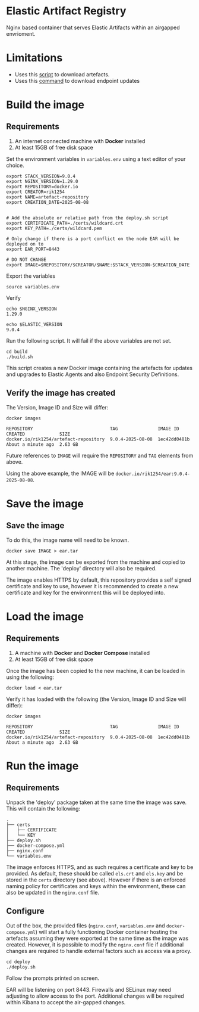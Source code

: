 # Elastic Artifact Registry
Nginx based container that serves Elastic Artifacts within an airgapped envrioment.

# Limitations
- Uses this [script](https://www.elastic.co/docs/deploy-manage/deploy/self-managed/air-gapped-install#additional-artifact-registry-examples) to download artefacts.
- Uses this [command](https://www.elastic.co/docs/solutions/security/configure-elastic-defend/configure-offline-endpoints-air-gapped-environments#_step_3_manually_copy_artifact_updates) to download endpoint updates

# Build the image
## Requirements
1. An internet connected machine with <b>Docker</b> installed
2. At least 15GB of free disk space


Set the environment variables in ```variables.env``` using a text editor of your choice.
```
export STACK_VERSION=9.0.4
export NGINX_VERSION=1.29.0
export REPOSITORY=docker.io
export CREATOR=rik1254
export NAME=artefact-repository
export CREATION_DATE=2025-08-08


# Add the absolute or relative path from the deploy.sh script
export CERTIFICATE_PATH=./certs/wildcard.crt
export KEY_PATH=./certs/wildcard.pem

# Only change if there is a port conflict on the node EAR will be deployed on to
export EAR_PORT=8443

# DO NOT CHANGE
export IMAGE=$REPOSITORY/$CREATOR/$NAME:$STACK_VERSION-$CREATION_DATE
```
Export the variables
```
source variables.env
```
Verify
```
echo $NGINX_VERSION
1.29.0

echo $ELASTIC_VERSION
9.0.4
```

Run the following script. It will fail if the above variables are not set.
```
cd build 
./build.sh
```
This script creates a new Docker image containing the artefacts for updates and upgrades to Elastic Agents and also Endpoint Security Definitions.
## Verify the image has created
The Version, Image ID and Size will differ:
```
docker images

REPOSITORY                             TAG               IMAGE ID      CREATED             SIZE
docker.io/rik1254/artefact-repository  9.0.4-2025-08-08  1ec42dd0481b  About a minute ago  2.63 GB
```
Future references to ```IMAGE``` will require the ```REPOSITORY``` and ```TAG``` elements from above.

Using the above example, the IMAGE will be ```docker.io/rik1254/ear:9.0.4-2025-08-08```.

# Save the image
## Save the image
To do this, the image name will need to be known.
```
docker save IMAGE > ear.tar
```
At this stage, the image can be exported from the machine and copied to another machine. The 'deploy' directory will also be required.

The image enables HTTPS by default, this repository provides a self signed certificate and key to use, however it is recommended to create a new certificate and key for the environment this will be deployed into.
# Load the image
## Requirements
1. A machine with <b>Docker</b> and <b>Docker Compose </b>installed
2. At least 15GB of free disk space

Once the image has been copied to the new machine, it can be loaded in using the following:
```
docker load < ear.tar
```
Verify it has loaded with the following (the Version, Image ID and Size will differ):
```
docker images

REPOSITORY                             TAG               IMAGE ID      CREATED             SIZE
docker.io/rik1254/artefact-repository  9.0.4-2025-08-08  1ec42dd0481b  About a minute ago  2.63 GB
```

# Run the image
## Requirements
Unpack the 'deploy' package taken at the same time the image was save. This will contain the following:
```
.
├── certs
│   ├── CERTIFICATE
│   └── KEY
├── deploy.sh
├── docker-compose.yml
├── nginx.conf
└── variables.env
```
The image enforces HTTPS, and as such requires a certificate and key to be provided. As default, these should be called ```els.crt``` and ```els.key``` and be stored in the ```certs``` directory (see above). However if there is an enforced naming policy for certificates and keys within the environment, these can also be updated in the ```nginx.conf``` file.
## Configure
Out of the box, the provided files (```nginx.conf```, ```variables.env``` and ```docker-compose.yml```) will start a fully functioning Docker container hosting the artefacts assuming they were exported at the same time as the image was created. However, it is possible to modify the ```nginx.conf``` file if additional changes are required to handle external factors such as access via a proxy.


```
cd deploy
./deploy.sh
```
Follow the prompts printed on screen.

EAR will be listening on port 8443. Firewalls and SELinux may need adjusting to allow access to the port.
Additional changes will be required within Kibana to accept the air-gapped changes.
